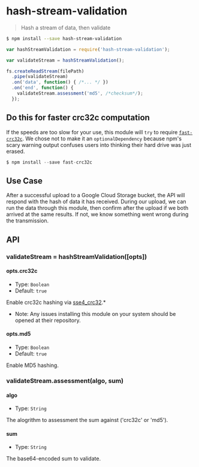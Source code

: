 # hash-stream-validation
> Hash a stream of data, then validate

```sh
$ npm install --save hash-stream-validation
```
```js
var hashStreamValidation = require('hash-stream-validation');

var validateStream = hashStreamValidation();

fs.createReadStream(filePath)
  .pipe(validateStream)
  .on('data', function() { /*... */ })
  .on('end', function() {
    validateStream.assessment('md5', /*checksum*/);
  });
```

## Do this for faster crc32c computation

If the speeds are too slow for your use, this module will `try` to require [`fast-crc32c`](http://gitnpm.com/fast-crc32c). We chose not to make it an `optionalDependency` because npm's scary warning output confuses users into thinking their hard drive was just erased.


```js
$ npm install --save fast-crc32c
```

## Use Case

After a successful upload to a Google Cloud Storage bucket, the API will respond with the hash of data it has received. During our upload, we can run the data through this module, then confirm after the upload if we both arrived at the same results. If not, we know something went wrong during the transmission.

## API

### validateStream = hashStreamValidation([opts])

#### opts.crc32c
- Type: `Boolean`
- Default: `true`

Enable crc32c hashing via [sse4_crc32](https://gitnpm.com/sse4_crc32).*

* Note: Any issues installing this module on your system should be opened at their repository.

#### opts.md5
- Type: `Boolean`
- Default: `true`

Enable MD5 hashing.

### validateStream.assessment(algo, sum)

#### algo
- Type: `String`

The alogrithm to assessment the sum against ('crc32c' or 'md5').

#### sum
- Type: `String`

The base64-encoded sum to validate.
